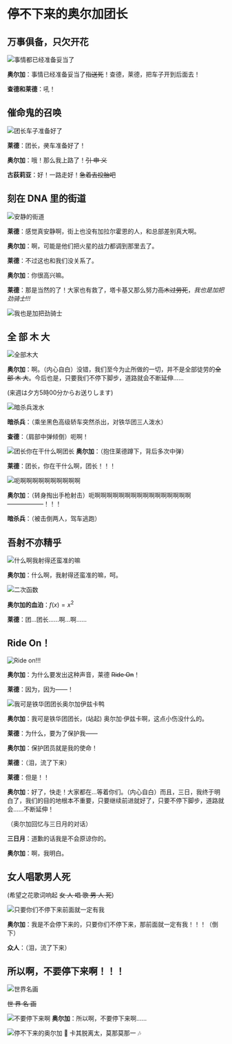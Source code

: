 # 停不下来的奥尔加团长

## 万事俱备，只欠开花

![事情都已经准备妥当了](images/事情都已经准备妥当了.jpeg)

**奥尔加**：事情已经准备妥当了~~指送死~~！查德，莱德，把车子开到后面去！

**查德和莱德**：吼！

## 催命鬼的召唤
![团长车子准备好了](images/团长车子准备好了.jpeg)

**莱德**：团长，~~灵~~车准备好了！

**奥尔加**：哦！那么我上路了！~~引 申 义~~

**古荻莉亚**：好！一路走好！~~急着去投胎吧~~

## 刻在 DNA 里的街道

![安静的街道](images/安静的街道.jpeg)

**莱德**：感觉真安静啊，街上也没有加拉尔霍恩的人，和总部差别真大啊。

**奥尔加**：啊，可能是他们把火星的战力都调到那里去了。

**莱德**：不过这也和我们没关系了。

**奥尔加**：你很高兴嘛。

**莱德**：那是当然的了！大家也有救了，塔卡基又那么努力~~高木过劳死~~，*我也是加把劲骑士!!!*

![我也是加把劲骑士](images/我也是加把劲骑士.jpeg)

## 全 部 木 大
![全部木大](images/全部木大.jpeg)

**奥尔加**：啊。（内心自白）没错，我们至今为止所做的一切，并不是全部徒劳的~~全 部 木 大~~。今后也是，只要我们不停下脚步，道路就会不断延伸……

(来週は夕方5時00分からお送りします)

![暗杀兵泼水](images/暗杀兵泼水.jpeg)

**暗杀兵**：（乘坐黑色高级轿车突然杀出，对铁华团三人泼水）

**查德**：（肩部中弹倾倒）呃啊！

![团长你在干什么啊团长](images/团长你在干什么啊团长.jpeg)
**奥尔加**：（抱住莱德蹲下，背后多次中弹）

**莱德**：团长，你在干什么啊，团长！！！

![呃啊啊啊啊啊啊啊啊啊啊](images/呃啊啊啊啊啊啊啊啊啊啊.jpeg)

**奥尔加**：（转身掏出手枪射击）呃啊啊啊啊啊啊啊啊啊啊啊啊啊啊啊啊——————！！！

**暗杀兵**：（被击倒两人，驾车逃跑）

## 吾射不亦精乎
![什么啊我射得还蛮准的嘛](images/什么啊我射得还蛮准的嘛.jpeg)

**奥尔加**：什么啊，我射得还蛮准的嘛，呵。

![二次函数](images/二次函数.jpeg)

**奥尔加的血泊**：$f(x) = x^2$

**莱德**：团…团长……啊…啊……

## Ride On！
![Ride on!!!](images/RIDEON.jpeg)

**奥尔加**：为什么要发出这种声音，莱德 ~~Ride On~~！

**莱德**：因为，因为——！

![我可是铁华团团长奥尔加伊兹卡鸭](images/我可是铁华团团长奥尔加伊兹卡鸭.jpeg)

**奥尔加**：我可是铁华团团长，(站起) 奥尔加·伊兹卡啊，这点小伤没什么的。

**莱德**：为什么，要为了保护我——

**奥尔加**：保护团员就是我的使命！

**莱德**：（泪，流了下来）

**莱德**：但是！！

**奥尔加**：好了，快走！大家都在…等着你们。（内心自白）而且，三日，我终于明白了，我们的目的地根本不重要，只要继续前进就好了，只要不停下脚步，道路就会……不断延伸！

（奥尔加回忆与三日月的对话）

**三日月**：道歉的话我是不会原谅你的。

**奥尔加**：啊，我明白。

## 女人唱歌男人死
(希望之花歌词响起 ~~女 人 唱 歌 男 人 死~~)

![只要你们不停下来前面就一定有我](images/只要你们不停下来前面就一定有我.jpeg)

**奥尔加**：我是不会停下来的，只要你们不停下来，那前面就一定有我！！！（倒下）

**众人**：（泪，流了下来）

## **所以啊，不要停下来啊！！！**

![世界名画](images/世界名画.jpeg)

~~世    界    名    画~~

![不要停下来啊](images/不要停下来啊.jpeg)
**奥尔加**：所以啊，不要停下来啊……

![停不下来的奥尔加](images/停不下来的奥尔加.gif "inline")
🎵 卡其脱离太，莫那莫那一 🎶